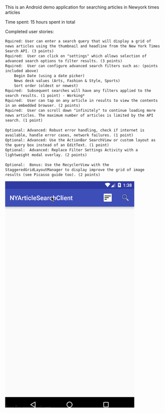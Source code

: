 This is an Android demo application for searching articles in Newyork times articles

Time spent: 15 hours spent in total

Completed user stories:


    Rquired: User can enter a search query that will display a grid of news articles using the thumbnail and headline from the New York Times Search API. (3 points)
    Rquired:  User can click on "settings" which allows selection of advanced search options to filter results. (3 points)
    Rquired:  User can configure advanced search filters such as: (points included above)
        Begin Date (using a date picker)
        News desk values (Arts, Fashion & Style, Sports)
        Sort order (oldest or newest)
    Rquired:  Subsequent searches will have any filters applied to the search results. (1 point) - Working*
    Rquired:  User can tap on any article in results to view the contents in an embedded browser. (2 points)
    Rquired:  User can scroll down "infinitely" to continue loading more news articles. The maximum number of articles is limited by the API search. (1 point)

    Optional: Advanced: Robust error handling, check if internet is available, handle error cases, network failures. (1 point)
    Optional: Advanced: Use the ActionBar SearchView or custom layout as the query box instead of an EditText. (1 point)
    Optional:  Advanced: Replace Filter Settings Activity with a lightweight modal overlay. (2 points)
    
    Optional:  Bonus: Use the RecyclerView with the StaggeredGridLayoutManager to display improve the grid of image results (see Picasso guide too). (2 points)


![alt tag](https://github.com/nigamg/NYArticleSearchClient/blob/master/app/src/main/res/nysearch_client_V1.gif)
